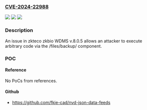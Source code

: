 ### [CVE-2024-22988](https://cve.mitre.org/cgi-bin/cvename.cgi?name=CVE-2024-22988)
![](https://img.shields.io/static/v1?label=Product&message=n%2Fa&color=blue)
![](https://img.shields.io/static/v1?label=Version&message=n%2Fa&color=blue)
![](https://img.shields.io/static/v1?label=Vulnerability&message=n%2Fa&color=brighgreen)

### Description

An issue in zkteco zkbio WDMS v.8.0.5 allows an attacker to execute arbitrary code via the /files/backup/ component.

### POC

#### Reference
No PoCs from references.

#### Github
- https://github.com/fkie-cad/nvd-json-data-feeds

